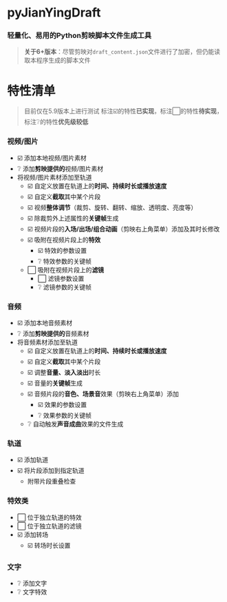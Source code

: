 # pyJianYingDraft
### 轻量化、易用的Python剪映脚本文件生成工具
> **关于6+版本**：尽管剪映对`draft_content.json`文件进行了加密，但仍能读取本程序生成的脚本文件

# 特性清单
> 目前仅在5.9版本上进行测试
> 标注☑️的特性**已实现**，标注⬜的特性**待实现**，标注❔的特性**优先级较低**

### 视频/图片
- ☑️ 添加本地视频/图片素材
- ❔ 添加**剪映提供的**视频/图片素材
- 将视频/图片素材添加至轨道
  - ☑️ 自定义放置在轨道上的**时间、持续时长或播放速度**
  - ☑️ 自定义**截取**其中某个片段
  - ☑️ 视频**整体调节**（裁剪、旋转、翻转、缩放、透明度、亮度等）
  - ☑️ 除裁剪外上述属性的**关键帧**生成
  - ☑️ 视频片段的**入场/出场/组合动画**（剪映右上角菜单）添加及其时长修改
  - ☑️ 吸附在视频片段上的**特效**
    - ☑️ 特效的参数设置
    - ❔ 特效参数的关键帧
  - ⬜ 吸附在视频片段上的**滤镜**
    - ⬜ 滤镜参数设置
    - ❔ 滤镜参数的关键帧
### 音频
- ☑️ 添加本地音频素材
- ❔ 添加**剪映提供的**音频素材
- 将音频素材添加至轨道
  - ☑️ 自定义放置在轨道上的**时间、持续时长或播放速度**
  - ☑️ 自定义**截取**其中某个片段
  - ☑️ 调整**音量、淡入淡出**时长
  - ☑️ 音量的**关键帧**生成
  - ☑️ 音频片段的**音色、场景音**效果（剪映右上角菜单）添加
    - ☑️ 效果的参数设置
    - ❔ 效果参数的关键帧
  - ❔ 自动触发**声音成曲**效果的文件生成
### 轨道
- ☑️ 添加轨道
- ☑️ 将片段添加到指定轨道
  - 附带片段重叠检查
### 特效类
- ⬜ 位于独立轨道的特效
- ⬜ 位于独立轨道的滤镜
- ☑️ 添加转场
  - ☑️ 转场时长设置
### 文字
- ❔ 添加文字
- ❔ 文字特效
